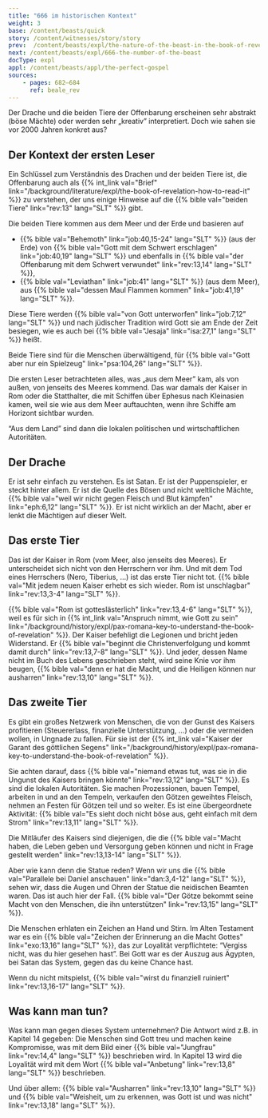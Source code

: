 ```yaml
---
title: "666 im historischen Kontext"
weight: 3
base: /content/beasts/quick
story: /content/witnesses/story/story
prev:  /content/beasts/expl/the-nature-of-the-beast-in-the-book-of-revelation
next: /content/beasts/expl/666-the-number-of-the-beast
docType: expl
appl: /content/beasts/appl/the-perfect-gospel
sources: 
    - pages: 682–684
      ref: beale_rev
---
```


Der Drache und die beiden Tiere der Offenbarung erscheinen sehr abstrakt (böse Mächte) oder werden sehr „kreativ” interpretiert. Doch wie sahen sie vor 2000 Jahren konkret aus?

## Der Kontext der ersten Leser

<a name="a261"></a>
Ein Schlüssel zum Verständnis des Drachen und der beiden Tiere ist, die Offenbarung auch als {{% int_link val="Brief" link="/background/literature/expl/the-book-of-revelation-how-to-read-it" %}} zu verstehen, der uns einige Hinweise auf die {{% bible val="beiden Tiere" link="rev:13" lang="SLT" %}} gibt.

Die beiden Tiere kommen aus dem Meer und der Erde und basieren auf

- {{% bible val="Behemoth" link="job:40,15-24" lang="SLT" %}} (aus der Erde) von {{% bible val="Gott mit dem Schwert erschlagen" link="job:40,19" lang="SLT" %}} und ebenfalls in {{% bible val="der Offenbarung mit dem Schwert verwundet" link="rev:13,14" lang="SLT" %}},
- {{% bible val="Leviathan" link="job:41" lang="SLT" %}} (aus dem Meer), aus {{% bible val="dessen Maul Flammen kommen" link="job:41,19" lang="SLT" %}}.

Diese Tiere werden {{% bible val="von Gott unterworfen" link="job:7,12" lang="SLT" %}} und nach jüdischer Tradition wird Gott sie am Ende der Zeit besiegen, wie es auch bei {{% bible val="Jesaja" link="isa:27,1" lang="SLT" %}} heißt.

Beide Tiere sind für die Menschen überwältigend, für {{% bible val="Gott aber nur ein Spielzeug" link="psa:104,26" lang="SLT" %}}.

Die ersten Leser betrachteten alles, was „aus dem Meer” kam, als von außen, von jenseits des Meeres kommend. Das war damals der Kaiser in Rom oder die Statthalter, die mit Schiffen über Ephesus nach Kleinasien kamen, weil sie wie aus dem Meer auftauchten, wenn ihre Schiffe am Horizont sichtbar wurden.

“Aus dem Land” sind dann die lokalen politischen und wirtschaftlichen Autoritäten.

## Der Drache

<a name="0a83"></a>
Er ist sehr einfach zu verstehen. Es ist Satan. Er ist der Puppenspieler, er steckt hinter allem. Er ist die Quelle des Bösen und nicht weltliche Mächte, {{% bible val="weil wir nicht gegen Fleisch und Blut kämpfen" link="eph:6,12" lang="SLT" %}}. Er ist nicht wirklich an der Macht, aber er lenkt die Mächtigen auf dieser Welt.

## Das erste Tier

<a name="e132"></a>
Das ist der Kaiser in Rom (vom Meer, also jenseits des Meeres). Er unterscheidet sich nicht von den Herrschern vor ihm. Und mit dem Tod eines Herrschers (Nero, Tiberius, …) ist das erste Tier nicht tot. {{% bible val="Mit jedem neuen Kaiser erhebt es sich wieder. Rom ist unschlagbar" link="rev:13,3-4" lang="SLT" %}}.

{{% bible val="Rom ist gotteslästerlich" link="rev:13,4-6" lang="SLT" %}}, weil es für sich in {{% int_link val="Anspruch nimmt, wie Gott zu sein" link="/background/history/expl/pax-romana-key-to-understand-the-book-of-revelation" %}}. Der Kaiser befehligt die Legionen und bricht jeden Widerstand. Er {{% bible val="beginnt die Christenverfolgung und kommt damit durch" link="rev:13,7-8" lang="SLT" %}}. Und jeder, dessen Name nicht im Buch des Lebens geschrieben steht, wird seine Knie vor ihm beugen, {{% bible val="denn er hat die Macht, und die Heiligen können nur ausharren" link="rev:13,10" lang="SLT" %}}.

## Das zweite Tier

<a name="3622"></a>
Es gibt ein großes Netzwerk von Menschen, die von der Gunst des Kaisers profitieren (Steuererlass, finanzielle Unterstützung, …) oder die vermeiden wollen, in Ungnade zu fallen. Für sie ist der {{% int_link val="Kaiser der Garant des göttlichen Segens" link="/background/history/expl/pax-romana-key-to-understand-the-book-of-revelation" %}}.

Sie achten darauf, dass {{% bible val="niemand etwas tut, was sie in die Ungunst des Kaisers bringen könnte" link="rev:13,12" lang="SLT" %}}. Es sind die lokalen Autoritäten. Sie machen Prozessionen, bauen Tempel, arbeiten in und an den Tempeln, verkaufen den Götzen geweihtes Fleisch, nehmen an Festen für Götzen teil und so weiter. Es ist eine übergeordnete Aktivität: {{% bible val="Es sieht doch nicht böse aus, geht einfach mit dem Strom" link="rev:13,11" lang="SLT" %}}.

Die Mitläufer des Kaisers sind diejenigen, die die {{% bible val="Macht haben, die Leben geben und Versorgung geben können und nicht in Frage gestellt werden" link="rev:13,13-14" lang="SLT" %}}.

Aber wie kann denn die Statue reden? Wenn wir uns die {{% bible val="Parallele bei Daniel anschauen" link="dan:3,4-12" lang="SLT" %}}, sehen wir, dass die Augen und Ohren der Statue die neidischen Beamten waren. Das ist auch hier der Fall. {{% bible val="Der Götze bekommt seine Macht von den Menschen, die ihn unterstützen" link="rev:13,15" lang="SLT" %}}.

Die Menschen erhlaten ein Zeichen an Hand und Stirn. Im Alten Testament war es ein {{% bible val="Zeichen der Erinnerung an die Macht Gottes" link="exo:13,16" lang="SLT" %}}, das zur Loyalität verpflichtete: “Vergiss nicht, was du hier gesehen hast”. Bei Gott war es der Auszug aus Ägypten, bei Satan das System, gegen das du keine Chance hast.

Wenn du nicht mitspielst, {{% bible val="wirst du finanziell ruiniert" link="rev:13,16-17" lang="SLT" %}}.

## Was kann man tun?

<a name="6293"></a>
Was kann man gegen dieses System unternehmen? Die Antwort wird z.B. in Kapitel 14 gegeben: Die Menschen sind Gott treu und machen keine Kompromisse, was mit dem Bild einer {{% bible val="Jungfrau" link="rev:14,4" lang="SLT" %}} beschrieben wird. In Kapitel 13 wird die Loyalität wird mit dem Wort {{% bible val="Anbetung" link="rev:13,8" lang="SLT" %}} beschrieben.

Und über allem: {{% bible val="Ausharren" link="rev:13,10" lang="SLT" %}} und {{% bible val="Weisheit, um zu erkennen, was Gott ist und was nicht" link="rev:13,18" lang="SLT" %}}.
